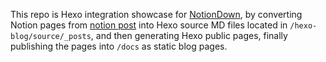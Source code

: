 This repo is Hexo integration showcase for [NotionDown](https://github.com/kaedea/notion-down), 
by converting Notion pages from [notion post](https://www.notion.so/kaedea/Hexo-Integration-Post-01f2281aa8604215a3168ba063d72705) into Hexo source MD files located in `/hexo-blog/source/_posts`, 
and then generating Hexo public pages, 
finally publishing the pages into `/docs` as static blog pages.
